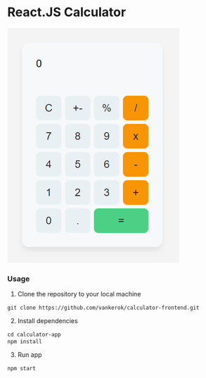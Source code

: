# React.JS Calculator

![Calculator Preview](Calculator_Preview.png)


### Usage

1. Clone the repository to your local machine
```
git clone https://github.com/vankerok/calculator-frontend.git
```
2. Install dependencies
```
cd calculator-app
npm install
```

3. Run app
```
npm start
```
